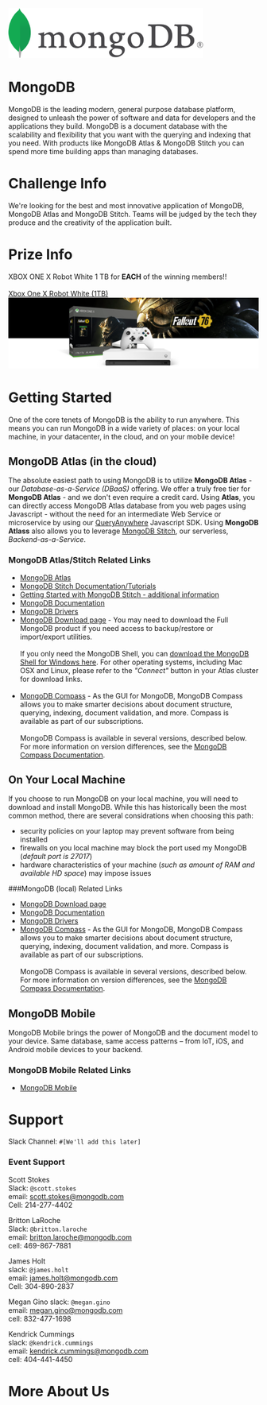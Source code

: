 <!-- Optional: Your company logo, modify height as needed, remove if not wanted -->
<!-- If your logo file ends in jpg or jpeg, update the link below accordingly -->
<img src="./logo.png" height="100"/>   

# MongoDB
<!-- What does your company do? What makes you interesting? Why should a team use your tech? Enter text below: -->
MongoDB is the leading modern, general purpose database platform, designed to unleash the power of software and data for developers and the applications they build. MongoDB is a document database with the scalability and flexibility that you want with the querying and indexing that you need. With products like MongoDB Atlas & MongoDB Stitch you can spend more time building apps than managing databases. 
# Challenge Info
<!-- What are you looking for? How will teams be judged? Enter text below:  -->
We're looking for the best and most innovative application of MongoDB, MongoDB Atlas and MongoDB Stitch. Teams will be judged by the tech they produce and the creativity of the application built. 

# Prize Info
<!-- What is your sponsor prize? Is it one for each member? Enter text below: -->
XBOX ONE X Robot White 1 TB for **EACH** of the winning members!!<br/> <br/>
[Xbox One X Robot White (1TB)](https://www.xbox.com/en-us/xbox-one/consoles/xbox-one-x/fallout-76-1tb-se)
![](./xbox-image.jpg)

# Getting Started
<!-- How do teams use your tech? Do you have links to resources? Are there directories here that include sample projects? Enter text below: -->
One of the core tenets of MongoDB is the ability to run anywhere.  This means you can run MongoDB in a wide variety of places: on your local machine, in your datacenter, in the cloud, and on your mobile device!

## MongoDB Atlas (in the cloud)
The absolute easiest path to using MongoDB is to utilize **MongoDB Atlas** - our *Database-as-a-Service (DBaaS)* offering. We offer a truly free tier for **MongoDB Atlas** - and we don't even require a credit card.  Using **Atlas**, you can directly access MongoDB Atlas database from you web pages using Javascript - without the need for an intermediate Web Service or microservice by using our [QueryAnywhere](https://docs.mongodb.com/stitch/getting-started/configure-rules-based-access-to-mongodb/) Javascript SDK.  Using **MongoDB Atlass** also allows you to leverage [MongoDB Stitch](https://docs.mongodb.com/stitch/), our serverless, *Backend-as-a-Service*.

### MongoDB Atlas/Stitch Related Links
* [MongoDB Atlas](https://www.mongodb.com/cloud)
* [MongoDB Stitch Documentation/Tutorials](https://docs.mongodb.com/stitch/)
* [Getting Started with MongoDB Stitch - additional information](./stitch)
* [MongoDB Documentation](https://docs.mongodb.com/)
* [MongoDB Drivers](https://docs.mongodb.com/ecosystem/drivers/)
* [MongoDB Download page](https://www.mongodb.com/download-center/enterprise) - You may need to download the Full MongoDB product if you need access to backup/restore or import/export utilities.<br/><br/>If you only need the MongoDB Shell, you can [download the MongoDB Shell for Windows here](https://downloads.mongodb.org/win32/mongodb-shell-win32-x86_64-2008plus-ssl-4.0.8.zip).  For other operating systems, including Mac OSX and Linux, please refer to the *"Connect"* button in your Atlas cluster for download links. <br/><br/>
* [MongoDB Compass](https://www.mongodb.com/download-center/compass) - As the GUI for MongoDB, MongoDB Compass allows you to make smarter decisions about document structure, querying, indexing, document validation, and more. Compass is available as part of our subscriptions.<BR/><BR/>
MongoDB Compass is available in several versions, described below. For more information on version differences, see the [MongoDB Compass Documentation](https://docs.mongodb.com/compass/master/?_ga=2.167270397.237828379.1553986479-2088661027.1537206000).



## On Your Local Machine
If you choose to run MongoDB on your local machine, you will need to download and install MongoDB.  While this has historically been the most common method, there are several considrations when choosing this path:
* security policies on your laptop may prevent software from being installed
* firewalls on you local machine may block the port used my MongoDB (*default port is 27017*)
* hardware characteristics of your machine (*such as amount of RAM and available HD space*) may impose issues

###MongoDB (local) Related Links
* [MongoDB Download page](https://www.mongodb.com/download-center/enterprise)
* [MongoDB Documentation](https://docs.mongodb.com/)
* [MongoDB Drivers](https://docs.mongodb.com/ecosystem/drivers/)
* [MongoDB Compass](https://www.mongodb.com/download-center/compass) - As the GUI for MongoDB, MongoDB Compass allows you to make smarter decisions about document structure, querying, indexing, document validation, and more. Compass is available as part of our subscriptions.<BR/><BR/>
MongoDB Compass is available in several versions, described below. For more information on version differences, see the [MongoDB Compass Documentation](https://docs.mongodb.com/compass/master/?_ga=2.167270397.237828379.1553986479-2088661027.1537206000).



## MongoDB Mobile
MongoDB Mobile brings the power of MongoDB and the document model to your device. Same database, same access patterns – from IoT, iOS, and Android mobile devices to your backend.

### MongoDB Mobile Related Links
* [MongoDB Mobile](https://www.mongodb.com/products/mobile)


# Support
Slack Channel: `#[We'll add this later]`
<!-- Other than asking for help from your team in our Slack workspace, how else can devs get help? Enter text below: -->

### Event Support
<!-- Add every member of your team here, provide as much detail as possible and use the format below -->
<!-- Leave each </br> where it is, they are used to make the formatting here nice! -->
Scott Stokes <br/>
Slack: `@scott.stokes`<br/>
email: scott.stokes@mongodb.com <br/>
Cell: 214-277-4402<br/>

Britton LaRoche<br/>
Slack: `@britton.laroche`<br/>
email: britton.laroche@mongodb.com<br/>
cell: 469-867-7881<br/> 

James Holt<br/>
slack: `@james.holt`<br/>
email: james.holt@mongodb.com<br/>
Cell: 304-890-2837<br/>

Megan Gino
slack: `@megan.gino`<br/>
email: megan.gino@mongodb.com<br/>
cell: 832-477-1698<br/>

Kendrick Cummings<br/>
slack: `@kendrick.cummings` <br/>
email: kendrick.cummings@mongodb.com<br/>
cell: 404-441-4450<br/>

# More About Us
<!-- Optional: Anything else you want to say! Enter text below: -->
